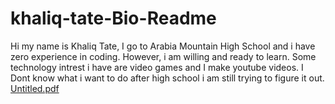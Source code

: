 # khaliq-tate-Bio-Readme
Hi my name is Khaliq Tate, I go to Arabia Mountain High School and i have zero experience in coding. However, i am willing and ready to learn. Some technology intrest i have are video games and I make youtube videos. I Dont know what i want to do after high school i am still trying to figure it out.
[Untitled.pdf](https://github.com/user-attachments/files/21006451/Untitled.pdf)
